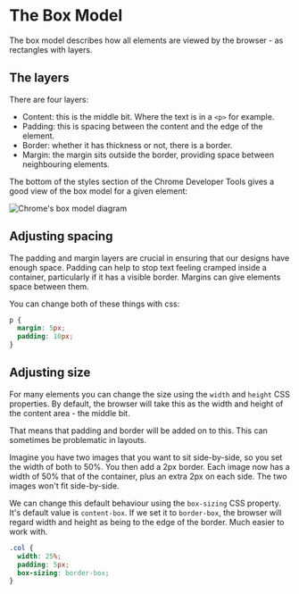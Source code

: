 # The Box Model

The box model describes how all elements are viewed by the browser - as rectangles with layers.

## The layers

There are four layers:

- Content: this is the middle bit. Where the text is in a `<p>` for example.
- Padding: this is spacing between the content and the edge of the element.
- Border: whether it has thickness or not, there is a border.
- Margin: the margin sits outside the border, providing space between neighbouring elements.

The bottom of the styles section of the Chrome Developer Tools gives a good view of the box model for a given element:

![Chrome's box model diagram](https://thomcorah.github.io/dmu-multimedia/resources/img/boxModel.png)

## Adjusting spacing

The padding and margin layers are crucial in ensuring that our designs have enough space. Padding can help to stop text feeling cramped inside a container, particularly if it has a visible border. Margins can give elements space between them.

You can change both of these things with css:

```css
p {
  margin: 5px;
  padding: 10px;
}
```

## Adjusting size

For many elements you can change the size using the `width` and `height` CSS properties. By default, the browser will take this as the width and height of the content area - the middle bit.

That means that padding and border will be added on to this. This can sometimes be problematic in layouts.

Imagine you have two images that you want to sit side-by-side, so you set the width of both to 50%. You then add a 2px border. Each image now has a width of 50% that of the container, plus an extra 2px on each side. The two images won't fit side-by-side.

We can change this default behaviour using the `box-sizing` CSS property. It's default value is `content-box`. If we set it to `border-box`, the browser will regard width and height as being to the edge of the border. Much easier to work with.

```css
.col {
  width: 25%;
  padding: 5px;
  box-sizing: border-box;
}
```
